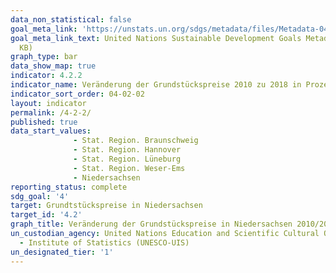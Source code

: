 ```yaml
---
data_non_statistical: false
goal_meta_link: 'https://unstats.un.org/sdgs/metadata/files/Metadata-04-02-02.pdf '
goal_meta_link_text: United Nations Sustainable Development Goals Metadata (PDF 223
  KB)
graph_type: bar
data_show_map: true
indicator: 4.2.2
indicator_name: Veränderung der Grundstückspreise 2010 zu 2018 in Prozent
indicator_sort_order: 04-02-02
layout: indicator
permalink: /4-2-2/
published: true
data_start_values:
              - Stat. Region. Braunschweig
              - Stat. Region. Hannover
              - Stat. Region. Lüneburg
              - Stat. Region. Weser-Ems
              - Niedersachsen
reporting_status: complete
sdg_goal: '4'
target: Grundtstückspreise in Niedersachsen
target_id: '4.2'
graph_title: Veränderung der Grundstückspreise in Niedersachsen 2010/2018 in Prozent 
un_custodian_agency: United Nations Education and Scientific Cultural Organisation
  - Institute of Statistics (UNESCO-UIS)
un_designated_tier: '1'
---
```

